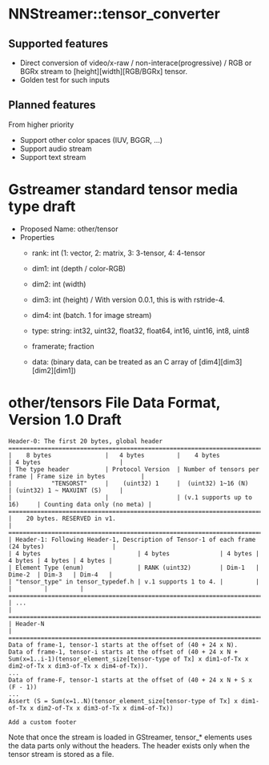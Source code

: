 # NNStreamer::tensor\_converter

## Supported features

- Direct conversion of video/x-raw / non-interace(progressive) / RGB or BGRx stream to [height][width][RGB/BGRx] tensor.
- Golden test for such inputs

## Planned features

From higher priority
- Support other color spaces (IUV, BGGR, ...)
- Support audio stream
- Support text stream

# Gstreamer standard tensor media type draft

- Proposed Name: other/tensor
- Properties
  - rank: int (1: vector, 2: matrix, 3: 3-tensor, 4: 4-tensor
  - dim1: int (depth / color-RGB)
  - dim2: int (width)
  - dim3: int (height) / With version 0.0.1, this is with rstride-4.
  - dim4: int (batch. 1 for image stream)
  - type: string: int32, uint32, float32, float64, int16, uint16, int8, uint8
  - framerate; fraction

  - data: (binary data, can be treated as an C array of [dim4][dim3][dim2][dim1])

# other/tensors File Data Format, Version 1.0 Draft

```
Header-0: The first 20 bytes, global header
=============================================================================================================
|    8 bytes               |   4 bytes         |    4 bytes                  | 4 bytes                      |
| The type header          | Protocol Version  | Number of tensors per frame | Frame size in bytes          |
|           "TENSORST"     |    (uint32) 1     |  (uint32) 1~16 (N)          | (uint32) 1 ~ MAXUINT (S)     |
|                          |                   | (v.1 supports up to 16)     | Counting data only (no meta) |
=============================================================================================================
|    20 bytes. RESERVED in v1.                                                                              |
=============================================================================================================
| Header-1: Following Header-1, Description of Tensor-1 of each frame (24 bytes)                   |
| 4 bytes                           | 4 bytes              | 4 bytes | 4 bytes | 4 bytes | 4 bytes |
| Element Type (enum)               | RANK (uint32)        | Dim-1   | Dime-2  | Dim-3   | Dim-4   |
| "tensor_type" in tensor_typedef.h | v.1 supports 1 to 4. |         |         |         |         |
====================================================================================================
| ...                                                                                              |
====================================================================================================
| Header-N                                                                                         |
====================================================================================================
Data of frame-1, tensor-1 starts at the offset of (40 + 24 x N).
Data of frame-1, tensor-i starts at the offset of (40 + 24 x N + Sum(x=1..i-1)(tensor_element_size[tensor-type of Tx] x dim1-of-Tx x dim2-of-Tx x dim3-of-Tx x dim4-of-Tx)).
...
Data of frame-F, tensor-1 starts at the offset of (40 + 24 x N + S x (F - 1))
...
Assert (S = Sum(x=1..N)(tensor_element_size[tensor-type of Tx] x dim1-of-Tx x dim2-of-Tx x dim3-of-Tx x dim4-of-Tx))

Add a custom footer
```

Note that once the stream is loaded in GStreamer, tensor\_\* elements uses the data parts only without the headers.
The header exists only when the tensor stream is stored as a file.

